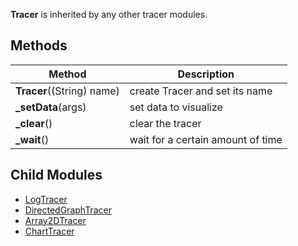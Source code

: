 **Tracer** is inherited by any other tracer modules.

## Methods

| Method | Description |
|--------|-------------|
| **Tracer**((String) name)| create Tracer and set its name |
| **_setData**(args) | set data to visualize |
| **_clear**() | clear the tracer |
| **_wait**() | wait for a certain amount of time |

## Child Modules

* [LogTracer](LogTracer)
* [DirectedGraphTracer](DirectedGraphTracer)
* [Array2DTracer](Array2DTracer)
* [ChartTracer](ChartTracer)